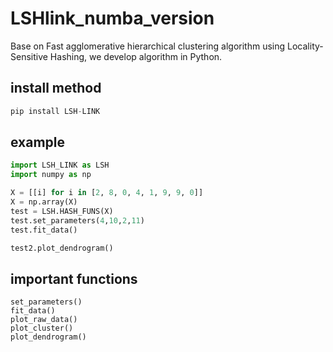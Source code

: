 # LSHlink_numba_version

Base on Fast agglomerative hierarchical clustering algorithm using Locality-Sensitive Hashing,  we develop algorithm in Python.



## install method

```python
pip install LSH-LINK
```



## example

```python
import LSH_LINK as LSH
import numpy as np

X = [[i] for i in [2, 8, 0, 4, 1, 9, 9, 0]]
X = np.array(X)
test = LSH.HASH_FUNS(X)
test.set_parameters(4,10,2,11)
test.fit_data()

test2.plot_dendrogram()
```




## important functions

```
set_parameters()
fit_data()
plot_raw_data()
plot_cluster()
plot_dendrogram()
```

